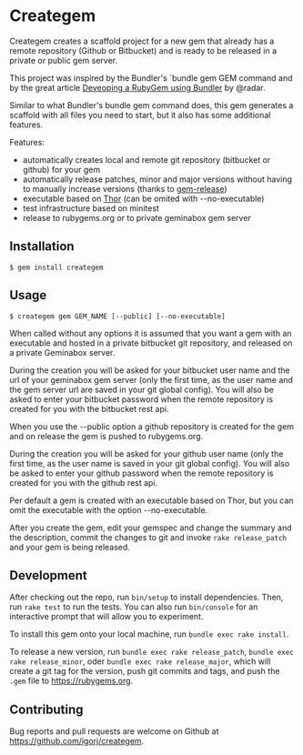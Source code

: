 # Creategem

Creategem creates a scaffold project for a new gem that already has a remote repository (Github or Bitbucket) and is ready to be released in a private or public gem server.  
 
This project was inspired by the Bundler's `bundle gem GEM command and by the great article [Deveoping a RubyGem using Bundler](https://github.com/radar/guides/blob/master/gem-development.md) by @radar.

Similar to what Bundler's bundle gem command does, this gem generates a scaffold with all files you need to start, but it also has some additional features.
 
Features:
- automatically creates local and remote git repository (bitbucket or github) for your gem 
- automatically release patches, minor and major versions without having to manually increase versions (thanks to [gem-release](https://github.com/svenfuchs/gem-release))
- executable based on [Thor](http://whatisthor.com) (can be omited with --no-executable)
- test infrastructure based on minitest
- release to rubygems.org or to private geminabox gem server
 

## Installation

    $ gem install creategem


## Usage

    $ creategem gem GEM_NAME [--public] [--no-executable]
    
When called without any options it is assumed that you want a gem with an executable and hosted in a private bitbucket git repository, and released on a private Geminabox server. 
    
During the creation you will be asked for your bitbucket user name and the url of your geminabox gem server (only the first time, as the user name and the gem server url are saved in your git global config). You will also be asked to enter your bitbucket password when the remote repository is created for you with the bitbucket rest api. 
    
When you use the --public option a github repository is created for the gem and on release the gem is pushed to rubygems.org. 
    
During the creation you will be asked for your github user name (only the first time, as the user name is saved in your git global config). You will also be asked to enter your github password when the remote repository is created for you with the github rest api.     

Per default a gem is created with an executable based on Thor, but you can omit the executable with the option --no-executable. 

After you create the gem, edit your gemspec and change the summary and the description, commit the changes to git and invoke `rake release_patch` and your gem is being released. 


## Development

After checking out the repo, run `bin/setup` to install dependencies. Then, run `rake test` to run the tests. You can also run `bin/console` for an interactive prompt that will allow you to experiment.

To install this gem onto your local machine, run `bundle exec rake install`. 

To release a new version, run `bundle exec rake release_patch`, `bundle exec rake release_minor`, oder `bundle exec rake release_major`, 
which will create a git tag for the version, push git commits and tags, and push the `.gem` file to https://rubygems.org.

## Contributing

Bug reports and pull requests are welcome on Github at https://github.com/igorj/creategem.

